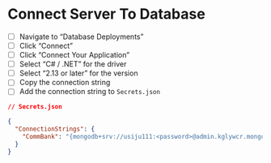 # Connect Server To Database

- [ ] Navigate to “Database Deployments”
- [ ] Click “Connect”
- [ ] Click “Connect Your Application”
- [ ] Select “C# / .NET” for the driver
- [ ] Select “2.13 or later” for the version
- [ ] Copy the connection string
- [ ] Add the connection string to `Secrets.json`

```json
// Secrets.json

{
  "ConnectionStrings": {
    "CommBank": "{mongodb+srv://usiju111:<password>@admin.kglywcr.mongodb.net/}"
  }
}
```
